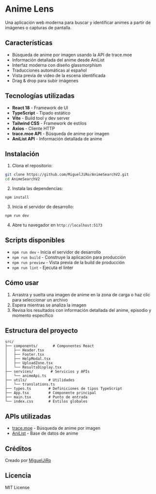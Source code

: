 # Anime Lens

Una aplicación web moderna para buscar y identificar animes a partir de imágenes o capturas de pantalla.

## Características

- Búsqueda de anime por imagen usando la API de trace.moe
- Información detallada del anime desde AniList
- Interfaz moderna con diseño glassmorphism
- Traducciones automáticas al español
- Vista previa de video de la escena identificada
- Drag & drop para subir imágenes

## Tecnologías utilizadas

- **React 18** - Framework de UI
- **TypeScript** - Tipado estático
- **Vite** - Build tool y dev server
- **Tailwind CSS** - Framework de estilos
- **Axios** - Cliente HTTP
- **trace.moe API** - Búsqueda de anime por imagen
- **AniList API** - Información detallada de anime

## Instalación

1. Clona el repositorio:
```bash
git clone https://github.com/MiguelJiRo/AnimeSearchV2.git
cd AnimeSearchV2
```

2. Instala las dependencias:
```bash
npm install
```

3. Inicia el servidor de desarrollo:
```bash
npm run dev
```

4. Abre tu navegador en `http://localhost:5173`

## Scripts disponibles

- `npm run dev` - Inicia el servidor de desarrollo
- `npm run build` - Construye la aplicación para producción
- `npm run preview` - Vista previa de la build de producción
- `npm run lint` - Ejecuta el linter

## Cómo usar

1. Arrastra y suelta una imagen de anime en la zona de carga o haz clic para seleccionar un archivo
2. Espera mientras se analiza la imagen
3. Revisa los resultados con información detallada del anime, episodio y momento específico

## Estructura del proyecto

```
src/
├── components/       # Componentes React
│   ├── Header.tsx
│   ├── Footer.tsx
│   ├── HelpModal.tsx
│   ├── UploadZone.tsx
│   └── ResultsDisplay.tsx
├── services/        # Servicios y APIs
│   └── animeApi.ts
├── utils/          # Utilidades
│   └── translations.ts
├── types.ts        # Definiciones de tipos TypeScript
├── App.tsx         # Componente principal
├── main.tsx        # Punto de entrada
└── index.css       # Estilos globales
```

## APIs utilizadas

- [trace.moe](https://trace.moe) - Búsqueda de anime por imagen
- [AniList](https://anilist.co) - Base de datos de anime

## Créditos

Creado por [MiguelJiRo](https://github.com/MiguelJiRo)

## Licencia

MIT License
